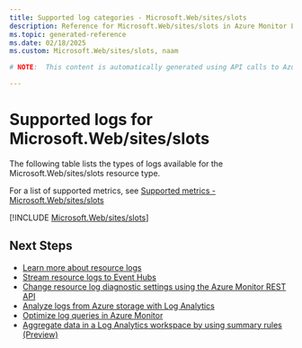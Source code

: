 ```yaml
---
title: Supported log categories - Microsoft.Web/sites/slots
description: Reference for Microsoft.Web/sites/slots in Azure Monitor Logs.
ms.topic: generated-reference
ms.date: 02/18/2025
ms.custom: Microsoft.Web/sites/slots, naam

# NOTE:  This content is automatically generated using API calls to Azure. Any edits made on these files will be overwritten in the next run of the script. 

---
```





# Supported logs for Microsoft.Web/sites/slots  
The following table lists the types of logs available for the Microsoft.Web/sites/slots resource type.
  
  
  
For a list of supported metrics, see [Supported metrics - Microsoft.Web/sites/slots](../supported-metrics/microsoft-web-sites-slots-metrics.md)  
  

  
[!INCLUDE [Microsoft.Web/sites/slots](~/reusable-content/ce-skilling/azure/includes/azure-monitor/reference/logs/microsoft-web-sites-slots-logs-include.md)]  
  

## Next Steps

* [Learn more about resource logs](/azure/azure-monitor/essentials/platform-logs-overview)
* [Stream resource logs to Event Hubs](/azure/azure-monitor/essentials/resource-logs#send-to-azure-event-hubs)
* [Change resource log diagnostic settings using the Azure Monitor REST API](/rest/api/monitor/diagnosticsettings)
* [Analyze logs from Azure storage with Log Analytics](/azure/azure-monitor/essentials/resource-logs#send-to-log-analytics-workspace)
* [Optimize log queries in Azure Monitor](/azure/azure-monitor/logs/query-optimization)
* [Aggregate data in a Log Analytics workspace by using summary rules (Preview)](/azure/azure-monitor/logs/summary-rules)